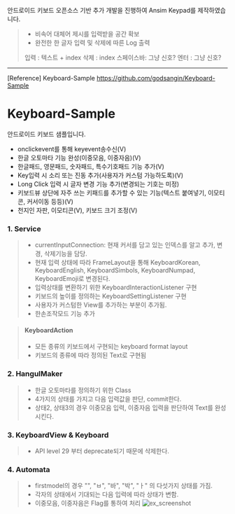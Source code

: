 안드로이드 키보드 오픈소스 기반 추가 개발을 진행하여 Ansim Keypad를 제작하였습니다.
> - 비속어 대체어 제시를 입력받을 공간 확보
> - 완전한 한 글자 입력 및 삭제에 따른 Log 출력
> 
> 입력 :  텍스트 + index
> 삭제 : index
> 스페이스바: 그냥 신호?
> 엔터 : 그냥 신호?
>

---
[Reference] Keyboard-Sample <https://github.com/godsangin/Keyboard-Sample>
# Keyboard-Sample
안드로이드 키보드 샘플입니다.
* onclickevent를 통해 keyevent송수신(V)
* 한글 오토마타 기능 완성(이중모음, 이중자음)(V)
* 한글패드, 영문패드, 숫자패드, 특수기호패드 기능 추가(V)
* Key입력 시 소리 또는 진동 추가(사용자가 커스텀 가능하도록)(V)
* Long Click 입력 시 글자 변경 기능 추가(변경되는 기호는 미정)
* 키보드뷰 상단에 자주 쓰는 키패드를 추가할 수 있는 기능(텍스트 붙여넣기, 이모티콘, 커서이동 등등)(V)
* 천지인 자판, 이모티콘(V), 키보드 크기 조정(V)


### 1. Service
> - currentInputConnection: 현재 커서를 담고 있는 인덱스를 알고 추가, 변경, 삭제기능을 담당.
> - 현재 입력 상태에 따라 FrameLayout을 통해 KeyboardKorean, KeyboardEnglish, KeyboardSimbols, KeyboardNumpad, KeyboardEmoji로 변경된다.
> - 입력상태를 변환하기 위한 KeyboardInteractionListener 구현
> - 키보드의 높이를 정의하는 KeyboardSettingListener 구현
> - 사용자가 커스텀한 View를 추가하는 부분이 추가됨.
> - 한손조작모드 기능 추가

> #### KeyboardAction
> - 모든 종류의 키보드에서 구현되는 keyboard format layout
> - 키보드의 종류에 따라 정의된 Text로 구현됨

### 2. HangulMaker
> - 한글 오토마타를 정의하기 위한 Class
> - 4가지의 상태를 가지고 다음 입력값을 판단, commit한다.
> - 상태2, 상태3의 경우 이중모음 입력, 이중자음 입력을 판단하여 Text를 완성시킨다.


### 3. KeyboardView & Keyboard
> - API level 29 부터 deprecate되기 때문에 삭제한다.

### 4. Automata
> - firstmodel의 경우 "", "ㅂ", "바", "박", "ㅏ" 의 다섯가지 상태를 가짐.
> - 각자의 상태에서 기대되는 다음 입력에 따라 상태가 변함.
> - 이중모음, 이중자음은 Flag를 통하여 처리
![ex_screenshot](./keyboardAutomata.png)
